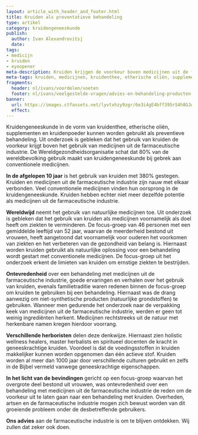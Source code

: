 ```yaml
---
layout: article_with_header_and_footer.html
title: Kruiden als preventatieve behandeling
type: artikel
category: kruidengeneeskunde
publish:
  author: Ivan Alexandrovitsj
  date: 
tags:
- medicijn
- kruiden
- eyeopener
meta-description: Kruiden krijgen de voorkeur boven medicijnen uit de farmaceutische industrie. Lees ons artikel. Ontdek de inzichten van Ivan's Herbs. Maak kennis met kruiden uit Siberië.
meta-tags: kruiden, medicijnen, kruidenthee, etherische oliën, supplementen, behandeling, kruidengeneeskunde, farmaceutische industrie, artikel
fragments:
  header: nl/ivans/voordelen/voeten
  footer: nl/ivans/veelgestelde-vragen/advies-en-behandeling-producten-ivans-herbs
banner: 
  url: https://images.ctfassets.net/lyvtxhzy9zgr/6e3i4gE4bff395rS4h8GJw/8292e1d2ef8b74ef5deefbcbfe26faf0/14.png?fm=jpg&q=50
  effect:
---
```

Kruidengeneeskunde in de vorm van kruidenthee, etherische oliën, supplementen en kruidenpoeder kunnen worden gebruikt als preventieve behandeling. Uit onderzoek is gebleken dat het gebruik van kruiden de voorkeur krijgt boven het gebruik van medicijnen uit de farmaceutische industrie. De Wereldgezondheidsorganisatie schat dat 80% van de wereldbevolking gebruik maakt van kruidengeneeskunde bij gebrek aan conventionele medicijnen. 

**In de afgelopen 10 jaar** is het gebruik van kruiden met 380% gestegen. Kruiden en medicijnen uit de farmaceutische industrie zijn nauw met elkaar verbonden. Veel conventionele medicijnen vinden hun oorsprong in de kruidengeneeskunde. Kruiden hebben echter niet meer dezelfde potentie als medicijnen uit de farmaceutische industrie.

**Wereldwijd** neemt het gebruik van natuurlijke medicijnen toe. Uit onderzoek is gebleken dat het gebruik van kruiden als medicijnen voornamelijk als doel heeft om ziekten te verminderen. De focus-groep van 46 personen met een gemiddelde leeftijd van 52 jaar, waarvan de meerderheid bestond uit vrouwen, heeft aangetoond dat voornamelijk voor ouderen het voorkomen van ziekten en het verbeteren van de gezondheid van belang is. Hiernaast worden kruiden gebruikt als natuurlijke oplossing voor een behandeling wordt gestart met conventionele medicijnen. De focus-groep uit het onderzoek erkent de limieten van kruiden om ernstige ziekten te bestrijden.

**Ontevredenheid** over een behandeling met medicijnen uit de farmaceutische industrie, goede ervaringen en verhalen over het gebruik van kruiden, evenals familietraditie waren redenen binnen de focus-groep om kruiden te gebruiken bij een behandeling. Hiernaast was de drang aanwezig om niet-synthetische producten (natuurlijke grondstoffen) te gebruiken. Wanneer men gedurende het onderzoek naar de verpakking keek van medicijnen uit de farmaceutische industrie, werden er geen tot weinig ingrediënten herkent. Medicijnen rechtstreeks uit de natuur met herkenbare namen kregen hierdoor voorrang. 

**Verschillende herboristen** delen deze denkwijze. Hiernaast zien holistic wellness healers, master herbalists en spiritueel docenten de kracht in geneeskrachtige kruiden. Voordeel is dat de voedingsstoffen in kruiden makkelijker kunnen worden opgenomen dan één actieve stof. Kruiden worden al meer dan 1000 jaar door verschillende culturen gebruikt en zelfs in de Bijbel vermeld vanwege geneeskrachtige eigenschappen.

**In het licht van de bevindingen** gericht op een focus-groep waarvan het overgrote deel bestond uit vrouwen, was ontevredenheid over een behandeling met medicijnen uit de farmaceutische industrie de reden om de voorkeur uit te laten gaan naar een behandeling met kruiden. Overheden, artsen en de farmaceutische industrie mogen zich bewust worden van dit groeiende probleem onder de desbetreffende gebruikers. 

**Ons advies** aan de farmaceutische industrie is om te blijven ontdekken. Wij zullen dat zeker ook doen.
